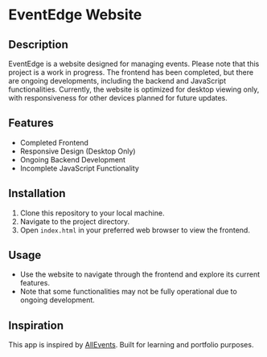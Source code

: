 # EventEdge Website

## Description
EventEdge is a website designed for managing events. Please note that this project is a work in progress. The frontend has been completed, but there are ongoing developments, including the backend and JavaScript functionalities. Currently, the website is optimized for desktop viewing only, with responsiveness for other devices planned for future updates.

## Features
- Completed Frontend
- Responsive Design (Desktop Only)
- Ongoing Backend Development
- Incomplete JavaScript Functionality

## Installation
1. Clone this repository to your local machine.
2. Navigate to the project directory.
3. Open `index.html` in your preferred web browser to view the frontend.

## Usage
- Use the website to navigate through the frontend and explore its current features.
- Note that some functionalities may not be fully operational due to ongoing development.


## Inspiration
   This app is inspired by [AllEvents](https://allevents.in/). Built for learning and portfolio purposes.
